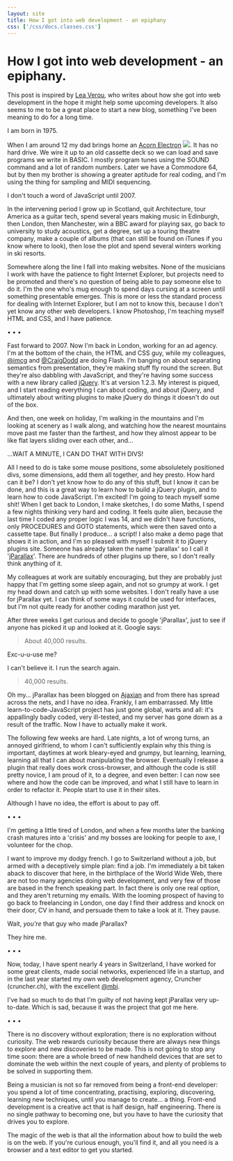 ```yaml
---
layout: site
title: How I got into web development - an epiphany
css: ['/css/docs.classes.css']
---
```


<div class="site_wrap wrap">
<h1>How I got into web development - an epiphany.</h1>

<p>This post is inspired by <a href="http://http://lea.verou.me/2012/05/how-i-got-into-web-development-the-long-version/">Lea Verou</a>, who writes about how she got into web development in the hope it might help some upcoming developers. It also seems to me to be a great place to start a new blog, something I've been meaning to do for a long time.</p>
</div>

<div class="site_wrap wrap">
I am born in 1975.

When I am around 12 my dad brings home an <a href="http://en.wikipedia.org/wiki/Acorn_Electron">Acorn Electron</a> <img class="left" src="http://upload.wikimedia.org/wikipedia/commons/thumb/0/03/Acorn_Electron_4x3.jpg/320px-Acorn_Electron_4x3.jpg" />. It has no hard drive. We wire it up to an old cassette deck so we can load and save programs we write in BASIC. I mostly program tunes using the SOUND command and a lot of random numbers. Later we have a Commodore 64, but by then my brother is showing a greater aptitude for real coding, and I'm using the thing for sampling and MIDI sequencing.

I don't touch a word of JavaScript until 2007.

In the intervening period I grow up in Scotland, quit Architecture, tour America as a guitar tech, spend several years making music in Edinburgh, then London, then Manchester, win a BBC award for playing sax, go back to university to study acoustics, get a degree, set up a touring theatre company, make a couple of albums (that can still be found on iTunes if you know where to look), then lose the plot and spend several winters working in ski resorts.

Somewhere along the line I fall into making websites. None of the musicians I work with have the patience to fight Internet Explorer, but projects need to be promoted and there's no question of being able to pay someone else to do it. I'm the one who's mug enough to spend days cursing at a screen until something presentable emerges. This is more or less the standard process for dealing with Internet Explorer, but I am not to know this, because I don't yet know any other web developers. I know Photoshop, I'm teaching myself HTML and CSS, and I have patience.

• • •

Fast forward to 2007. Now I'm back in London, working for an ad agency. I'm at the bottom of the chain, the HTML and CSS guy, while my colleagues, <a href="http://twitter.com/imcg">@imcg</a> and <a href="twitter.com/CraigDodd">@CraigDodd</a> are doing Flash. I'm banging on about separating semantics from presentation, they're making stuff fly round the screen. But they're also dabbling with JavaScript, and they're having some success with a new library called <a href="http://jquery.com">jQuery</a>. It's at version 1.2.3. My interest is piqued, and I start reading everything I can about coding, and about jQuery, and ultimately about writing plugins to make jQuery do things it doesn't do out of the box.

And then, one week on holiday, I'm walking in the mountains and I'm looking at scenery as I walk along, and watching how the nearest mountains move past me faster than the farthest, and how they almost appear to be like flat layers sliding over each other, and...

...WAIT A MINUTE, I CAN DO THAT WITH DIVS!

All I need to do is take some mouse positions, some absoluletely positioned divs, some dimensions, add them all together, and hey presto. How hard can it be? I don't yet know how to do any of this stuff, but I know it can be done, and this is a great way to learn how to build a jQuery plugin, and to learn how to code JavaScript. I'm excited! I'm going to teach myself some shit! When I get back to London, I make sketches, I do some Maths, I spend a few nights thinking very hard and coding. It feels quite alien, because the last time I coded any proper logic I was 14, and we didn't have functions, only PROCEDURES and GOTO statements, which were then saved onto a cassette tape. But finally I produce... a script! I also make a demo page that shows it in action, and I'm so pleased with myself I submit it to jQuery plugins site. Someone has already taken the name 'parallax' so I call it '<a href="http://stephband.info/jquery.parallax/">jParallax</a>'. There are hundreds of other plugins up there, so I don't really think anything of it.

My colleagues at work are suitably encouraging, but they are probably just happy that I'm getting some sleep again, and not so grumpy at work. I get my head down and catch up with some websites. I don't really have a use for jParallax yet. I can think of some ways it could be used for interfaces, but I'm not quite ready for another coding marathon just yet.

After three weeks I get curious and decide to google 'jParallax', just to see if anyone has picked it up and looked at it. Google says:

<blockquote>About 40,000 results.</blockquote>

Exc-u-u-use me?

I can't believe it. I run the search again.

<blockquote>40,000 results.</blockquote>

Oh my... jParallax has been blogged on <a href="http://ajaxian.com/archives/jparallax-turns-elements-into-a-viewport">Ajaxian</a> and from there has spread across the nets, and I have no idea. Frankly, I am embarrassed. My little learn-to-code-JavaScript project has just gone global, warts and all: it's appallingly badly coded, very ill-tested, and my server has gone down as a result of the traffic. Now I have to actually make it work.

The following few weeks are hard. Late nights, a lot of wrong turns, an annoyed girlfriend, to whom I can't sufficiently explain why this thing is important, daytimes at work bleary-eyed and grumpy, but learning, learning, learning all that I can about manipulating the browser. Eventually I release a plugin that really does work cross-browser, and although the code is still pretty novice, I am proud of it, to a degree, and even better: I can now see where and how the code can be improved, and what I still have to learn in order to refactor it. People start to use it in their sites.

Although I have no idea, the effort is about to pay off.

• • •

I'm getting a little tired of London, and when a few months later the banking crash matures into a 'crisis' and my bosses are looking for people to axe, I volunteer for the chop.

I want to improve my dodgy french. I go to Switzerland without a job, but armed with a deceptively simple plan: find a job. I'm immediately a bit taken aback to discover that here, in the birthplace of the World Wide Web, there are not too many agencies doing web development, and very few of those are based in the french speaking part. In fact there is only one real option, and they aren't returning my emails. With the looming prospect of having to go back to freelancing in London, one day I find their address and knock on their door, CV in hand, and persuade them to take a look at it. They pause.

Wait, <i>you're</i> that guy who made jParallax?

They hire me.

• • •

Now, today, I have spent nearly 4 years in Switzerland, I have worked for some great clients, made social networks, experienced life in a startup, and in the last year started my own web development agency, Cruncher (cruncher.ch), with the excellent <a href="http://twitter.com/mbi">@mbi</a>.

I've had so much to do that I'm guilty of not having kept jParallax very up-to-date. Which is sad, because it was the project that got me here.

• • •

There is no discovery without exploration; there is no exploration without curiosity. The web rewards curiosity because there are always new things to explore and new discoveries to be made. This is not going to stop any time soon: there are a whole breed of new handheld devices that are set to dominate the web within the next couple of years, and plenty of problems to be solved in supporting them.

Being a musician is not so far removed from being a front-end developer: you spend a lot of time concentrating, practising, exploring, discovering, learning new techniques, until you manage to create... a thing. Front-end development is a creative act that is half design, half engineering. There is no single pathway to becoming one, but you have to have the curiosity that drives you to explore.

The magic of the web is that all the information about how to build the web is on the web. If you're curious enough, you'll find it, and all you need is a browser and a text editor to get you started.
</div>